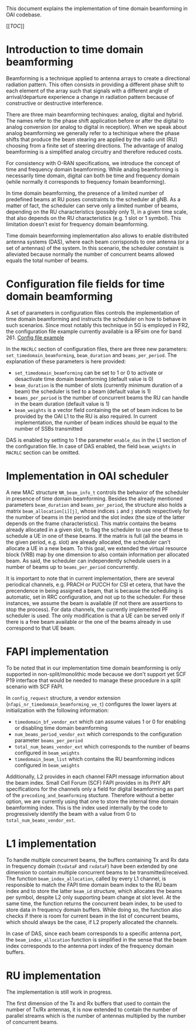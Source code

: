 This document explains the implementation of time domain beamforming in OAI codebase.

[[_TOC_]]

# Introduction to time domain beamforming

Beamforming is a technique applied to antenna arrays to create a directional radiation pattern. This often consists in providing a different phase shift to each element of the array such that signals with a different angle of arrival/departure experience a change in radiation pattern because of constructive or destructive interference.

There are three main beamforming techinques: analog, digital and hybrid. The names refer to the phase shift application before or after the digital to analog conversion (or analog to digital in reception). When we speak about analog beamforming we generally refer to a techinique where the phase shifts that produce the beam stearing are applied by the radio unit (RU) choosing from a finite set of steering directions. The advantage of analog beamforming is a simplified analog circuitry and therefore reduced costs.

For consistency with O-RAN specifications, we introduce the concept of time and frequency domain beamforming. While analog beamforming is necessarily time domain, digital can both be time and frequency domain (while normally it corresponds to frequency fomain beamforming).

In time domain beamforming, the presence of a limited number of predefined beams at RU poses constraints to the scheduler at gNB. As a matter of fact, the scheduler can serve only a limited number of beams, depending on the RU characteristics (possibly only 1), in a given time scale, that also depends on the RU characteristics (e.g. 1 slot or 1 symbol). This limitation doesn't exist for frequency domain beamforming.

Time domain beamforming implementation also allows to enable distributed antenna systems (DAS), where each beam corrisponds to one antenna (or a set of antennas) of the system. In this scenario, the scheduler constaint is alleviated because normally the number of concurrent beams allowed equals the total number of beams.

# Configuration file fields for time domain beamforming

A set of parameters in configuration files controls the implementation of time domain beamforming and instructs the scheduler on how to behave in such scenarios. Since most notably this technique in 5G is employed in FR2, the configuration file example currently available is a RFsim one for band 261. [Config file example](../ci-scripts/conf_files/gnb.sa.band261.u3.32prb.rfsim.conf)

In the `MACRLC` section of configuration files, there are three new parameters: `set_timedomain_beamforming`, `beam_duration` and `beams_per_period`. The explanation of these parameters is here provided:
- `set_timedomain_beamforming` can be set to 1 or 0 to activate or desactivate time domain beamforming (default value is 0)
- `beam_duration` is the number of slots (currently minimum duration of a beam) the scheduler is tied to a beam (default value is 1)
- `beams_per_period` is the number of concurrent beams the RU can handle in the beam duration (default value is 1)
- `beam_weights` is a vector field containing the set of beam indices to be provided by the OAI L1 to the RU is also required. In current implementation, the number of beam indices should be equal to the number of SSBs transmitted

DAS is enabled by setting to 1 the parameter `enable_das` in the L1 section of the configuration file. In case of DAS enabled, the field `beam_weights` in `MACRLC` section can be omitted.

# Implementation in OAI scheduler

A new MAC structure `NR_beam_info_t` controls the behavior of the scheduler in presence of time domain beamforming. Besides the already mentioned parameters `beam_duration` and `beams_per_period`, the structure also holds a matrix `beam_allocation[i][j]`, whose indices `i` and `j` stands respectively for the number of beams in the period and the slot index (the size of the latter depends on the frame characteristics).
This matrix contains the beams already allocated in a given slot, to flag the scheduler to use one of these to schedule a UE in one of these beams. If the matrix is full (all the beams in the given period, e.g. slot) are already allocated, the scheduler can't allocate a UE in a new beam.
To this goal, we extended the virtual resource block (VRB) map by one dimension to also contain information per allocated beam. As said, the scheduler can independently schedule users in a number of beams up to `beams_per_period` concurrently.

It is important to note that in current implementation, there are several periodical channels, e.g. PRACH or PUCCH for CSI et cetera, that have the precendence in being assigned a beam, that is because the scheduling is automatic, set in RRC configuration, and not up to the scheduler. For these instances, we assume the beam is available (if not there are assertions to stop the process). For data channels, the currently implemented PF scheduler is used. The only modification is that a UE can be served only if there is a free beam available or the one of the beams already in use correspond to that UE beam.

# FAPI implementation

To be noted that in our implementation time domain beamforming is only supported in non-split/monolithic mode because we don't support yet SCF P19 interface that would be needed to manage these procedure in a split scenario with SCF FAPI.

In `config_request` structure, a vendor extension (`nfapi_nr_timedomain_beamforming_ve_t`) configures the lower layers at initialization with the following information:
- `timedomain_bf_vendor_ext` which can assume values 1 or 0 for enabling or disabling time domain beamforming
- `num_beams_period_vendor_ext` which corresponds to the configuration parameter `beams_per_period`
- `total_num_beams_vendor_ext` which corresponds to the number of beams configured in `beam_weights`
- `timedomain_beam_list` which contains the RU beamforming indices configured in `beam_weights`

Additionally, L2 provides in each channel FAPI message information about the beam index. Small Cell Forum (SCF) FAPI provides in its PHY API specifications for the channels only a field for digital beamforming as part of the `precoding_and_beamforming` stucture. Therefore without a better option, we are currently using that one to store the internal time domain beamforming index. This is the index used internally by the code to progressively identify the beam with a value from 0 to `total_num_beams_vendor_ext`.

# L1 implementation

To handle multiple concurrent beams, the buffers containing Tx and Rx data in frequency domain (`txdataF` and `rxdataF`) have been extended by one dimension to contain multiple concurrent beams to be transmitted/received.
The function `beam_index_allocation`, called by every L1 channel, is responsible to match the FAPI time domain beam index to the RU beam index and to store the latter `beam_id` structure, which allocates the beams per symbol, despite L2 only supporting beam change at slot level. At the same time, the function returns the concurrent beam index, to be used to store data in frequency domain buffers. While doing so, the function also checks if there is room for current beam in the list of concurrent beams, which should always be the case, if L2 properly allocated the channels.

In case of DAS, since each beam corresponds to a specific antenna port, the `beam_index_allocation` function is simplified in the sense that the beam index corresponds to the antenna port index of the frequency domain buffers.

# RU implementation

The implementation is still work in progress.

The first dimension of the Tx and Rx buffers that used to contain the number of Tx/Rx antennas, it is now extended to contain the number of parallel streams which is the number of antennas multiplied by the number of concurrent beams.
